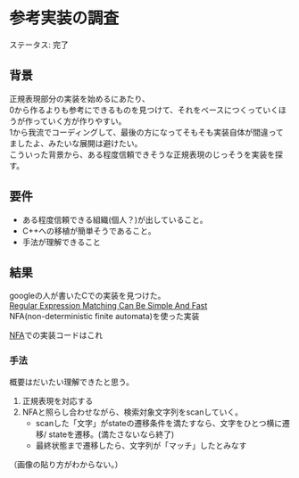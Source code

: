 # 参考実装の調査  
ステータス: 完了  
  
## 背景  
正規表現部分の実装を始めるにあたり、  
0から作るよりも参考にできるものを見つけて、それをベースにつくっていくほうが作っていく方が作りやすい。  
1から我流でコーディングして、最後の方になってそもそも実装自体が間違ってましたよ、みたいな展開は避けたい。  
こういった背景から、ある程度信頼できそうな正規表現のじっそうを実装を探す。  
  
## 要件  
- ある程度信頼できる組織(個人？)が出していること。  
- C++への移植が簡単そうであること。  
- 手法が理解できること  
  
## 結果  
googleの人が書いたCでの実装を見つけた。  
[Regular Expression Matching Can Be Simple And Fast](https://swtch.com/~rsc/regexp/regexp1.html)  
NFA(non-deterministic finite automata)を使った実装  
  
[NFA](https://swtch.com/~rsc/regexp/nfa.c.txt)での実装コードはこれ
  
### 手法  
概要はだいたい理解できたと思う。  
1. 正規表現を対応する  
2. NFAと照らし合わせながら、検索対象文字列をscanしていく。  
    - scanした「文字」がstateの遷移条件を満たすなら、文字をひとつ横に遷移/ stateを遷移。(満たさないなら終了)  
    - 最終状態まで遷移したら、文字列が「マッチ」したとみなす

（画像の貼り方がわからない。）
